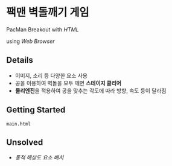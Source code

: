 # 팩맨 벽돌깨기 게임
PacMan Breakout with *HTML*

using *Web Browser*

## Details
- 이미지, 소리 등 다양한 요소 사용
- 공을 이용하여 벽돌을 모두 깨면 **스테이지 클리어**
- **물리엔진**을 적용하여 공을 맞추는 각도에 따라 방향, 속도 등이 달라짐

## Getting Started
```
main.html
```

## Unsolved
- *동적 해상도 요소 배치*
